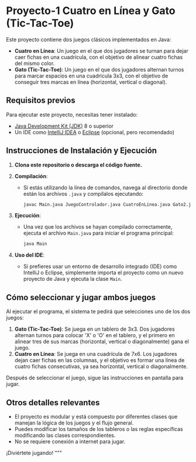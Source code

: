 # Proyecto-1 Cuatro en Línea y Gato (Tic-Tac-Toe)

Este proyecto contiene dos juegos clásicos implementados en Java:
- **Cuatro en Línea**: Un juego en el que dos jugadores se turnan para dejar caer fichas en una cuadrícula, con el objetivo de alinear cuatro fichas del mismo color.
- **Gato (Tic-Tac-Toe)**: Un juego en el que dos jugadores alternan turnos para marcar espacios en una cuadrícula 3x3, con el objetivo de conseguir tres marcas en línea (horizontal, vertical o diagonal).

## Requisitos previos

Para ejecutar este proyecto, necesitas tener instalado:
- [Java Development Kit (JDK)](https://www.oracle.com/java/technologies/javase-downloads.html) 8 o superior
- Un IDE como [IntelliJ IDEA](https://www.jetbrains.com/idea/download/) o [Eclipse](https://www.eclipse.org/downloads/) (opcional, pero recomendado)

## Instrucciones de Instalación y Ejecución

1. **Clona este repositorio o descarga el código fuente.**
   
2. **Compilación**:
   - Si estás utilizando la línea de comandos, navega al directorio donde están los archivos `.java` y compílalos ejecutando:
     ```bash
     javac Main.java JuegoControlador.java CuatroEnLinea.java Gato2.java
     ```

3. **Ejecución**:
   - Una vez que los archivos se hayan compilado correctamente, ejecuta el archivo `Main.java` para iniciar el programa principal:
     ```bash
     java Main
     ```

4. **Uso del IDE**:
   - Si prefieres usar un entorno de desarrollo integrado (IDE) como IntelliJ o Eclipse, simplemente importa el proyecto como un nuevo proyecto de Java y ejecuta la clase `Main`.

## Cómo seleccionar y jugar ambos juegos

Al ejecutar el programa, el sistema te pedirá que selecciones uno de los dos juegos:
1. **Gato (Tic-Tac-Toe)**: Se juega en un tablero de 3x3. Dos jugadores alternan turnos para colocar 'X' o 'O' en el tablero, y el primero en alinear tres de sus marcas (horizontal, vertical o diagonalmente) gana el juego.
2. **Cuatro en Línea**: Se juega en una cuadrícula de 7x6. Los jugadores dejan caer fichas en las columnas, y el objetivo es formar una línea de cuatro fichas consecutivas, ya sea horizontal, vertical o diagonalmente.

Después de seleccionar el juego, sigue las instrucciones en pantalla para jugar.

## Otros detalles relevantes

- El proyecto es modular y está compuesto por diferentes clases que manejan la lógica de los juegos y el flujo general.
- Puedes modificar los tamaños de los tableros o las reglas específicas modificando las clases correspondientes.
- No se requiere conexión a internet para jugar.

¡Diviértete jugando!
"""